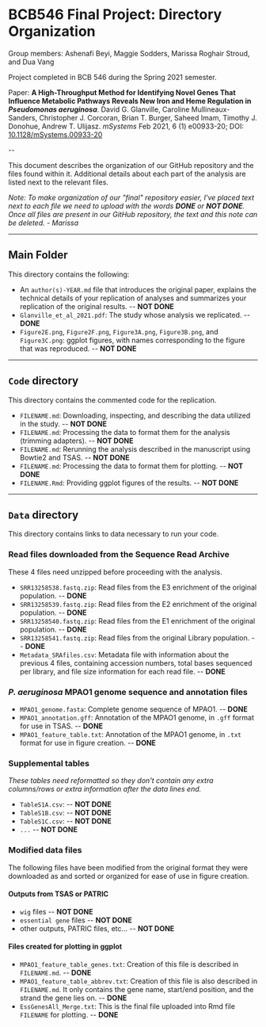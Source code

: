 # BCB546 Final Project: Directory Organization

Group members: Ashenafi Beyi, Maggie Sodders, Marissa Roghair Stroud, and Dua Vang

Project completed in BCB 546 during the Spring 2021 semester. 

Paper: **A High-Throughput Method for Identifying Novel Genes That Influence Metabolic Pathways Reveals New Iron and Heme Regulation in _Pseudomonas aeruginosa_**. David G. Glanville, Caroline Mullineaux-Sanders, Christopher J. Corcoran, Brian T. Burger, Saheed Imam, Timothy J. Donohue, Andrew T. Ulijasz. *mSystems* Feb 2021, 6 (1) e00933-20; DOI: [10.1128/mSystems.00933-20](https://msystems.asm.org/content/6/1/e00933-20)

--

This document describes the organization of our GitHub repository and the files found within it. Additional details about each part of the analysis are listed next to the relevant files. 


_Note: To make organization of our "final" repository easier, I've placed text next to each file we need to upload with the words **DONE** or **NOT DONE**. Once all files are present in our GitHub repository, the text and this note can be deleted. - Marissa_

---



## Main Folder

This directory contains the following:

* An `author(s)-YEAR.md` file that introduces the original paper, explains the technical details of your replication of analyses and summarizes your replication of the original results. -- **NOT DONE**
* `Glanville_et_al_2021.pdf`: The study whose analysis we replicated. -- **DONE**
* `Figure2E.png`, `Figure2F.png`, `Figure3A.png`, `Figure3B.png`, and `Figure3C.png`: ggplot figures, with names corresponding to the figure that was reproduced. -- **NOT DONE**

---
## `Code` directory 
This directory contains the commented code for the replication.

* `FILENAME.md`: Downloading, inspecting, and describing the data utilized in the study. -- **NOT DONE**
* `FILENAME.md`: Processing the data to format them for the analysis (trimming adapters). -- **NOT DONE**
* `FILENAME.md`: Rerunning the analysis described in the manuscript using Bowtie2 and TSAS. -- **NOT DONE**
* `FILENAME.md`: Processing the data to format them for plotting. -- **NOT DONE**
* `FILENAME.Rmd`: Providing ggplot figures of the results. -- **NOT DONE**


---
## `Data` directory 
This directory contains links to data necessary to run your code.

### Read files downloaded from the Sequence Read Archive 

These 4 files need unzipped before proceeding with the analysis.

* `SRR13258538.fastq.zip`: Read files from the E3 enrichment of the original population. -- **DONE**
* `SRR13258539.fastq.zip`: Read files from the E2 enrichment of the original population. -- **DONE**
* `SRR13258540.fastq.zip`: Read files from the E1 enrichment of the original population. -- **DONE**
* `SRR13258541.fastq.zip`: Read files from the original Library population. -- **DONE**
* `Metadata_SRAfiles.csv`: Metadata file with information about the previous 4 files, containing accession numbers, total bases sequenced per library, and file size information for each read file. -- **DONE**

### *P. aeruginosa* MPAO1 genome sequence and annotation files

* `MPAO1_genome.fasta`: Complete genome sequence of MPAO1. -- **DONE**
* `MPAO1_annotation.gff`: Annotation of the MPAO1 genome, in `.gff` format for use in TSAS. -- **DONE**
* `MPAO1_feature_table.txt`: Annotation of the MPAO1 genome, in `.txt` format for use in figure creation. -- **DONE**

### Supplemental tables 

_These tables need reformatted so they don't contain any extra columns/rows or extra information after the data lines end._

* `TableS1A.csv`: -- **NOT DONE**
* `TableS1B.csv`: -- **NOT DONE**
* `TableS1C.csv`: -- **NOT DONE**
* `...` -- **NOT DONE**


### Modified data files

The following files have been modified from the original format they were downloaded as and sorted or organized for ease of use in figure creation. 

#### Outputs from TSAS or PATRIC 

* `wig` files -- **NOT DONE**
* `essential gene` files -- **NOT DONE**
* other outputs, PATRIC files, etc... -- **NOT DONE**

#### Files created for plotting in ggplot

* `MPAO1_feature_table_genes.txt`: Creation of this file is described in `FILENAME.md`.  -- **DONE**
* `MPAO1_feature_table_abbrev.txt`: Creation of this file is also described in `FILENAME.md`. It only contains the gene name, start/end position, and the strand the gene lies on.  -- **DONE**
* `EssGenesAll_Merge.txt`: This is the final file uploaded into Rmd file `FILENAME` for plotting. -- **DONE**
